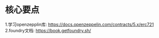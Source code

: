 # 核心要点  

1.学习openzepplin库: https://docs.openzeppelin.com/contracts/5.x/erc721  
2.foundry文档: https://book.getfoundry.sh/  

